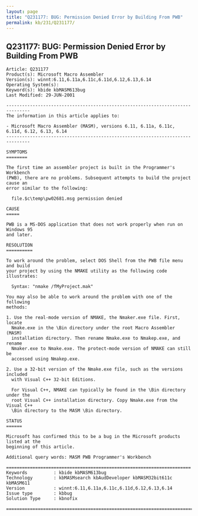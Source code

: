 ```yaml
---
layout: page
title: "Q231177: BUG: Permission Denied Error by Building From PWB"
permalink: kb/231/Q231177/
---
```


## Q231177: BUG: Permission Denied Error by Building From PWB

	Article: Q231177
	Product(s): Microsoft Macro Assembler
	Version(s): winnt:6.11,6.11a,6.11c,6.11d,6.12,6.13,6.14
	Operating System(s): 
	Keyword(s): kbide kbMASM613bug
	Last Modified: 29-JUN-2001
	
	-------------------------------------------------------------------------------
	The information in this article applies to:
	
	- Microsoft Macro Assembler (MASM), versions 6.11, 6.11a, 6.11c, 6.11d, 6.12, 6.13, 6.14 
	-------------------------------------------------------------------------------
	
	SYMPTOMS
	========
	
	The first time an assembler project is built in the Programmer's Workbench
	(PWB), there are no problems. Subsequent attempts to build the project cause an
	error similar to the following:
	
	  file.$c\temp\pw02681.msg permission denied
	
	CAUSE
	=====
	
	PWB is a MS-DOS application that does not work properly when run on Windows 95
	and later.
	
	RESOLUTION
	==========
	
	To work around the problem, select DOS Shell from the PWB file menu and build
	your project by using the NMAKE utility as the following code illustrates:
	
	  Syntax: "nmake /fMyProject.mak"
	
	You may also be able to work around the problem with one of the following
	methods:
	
	1. Use the real-mode version of NMAKE, the Nmaker.exe file. First, locate
	  Nmake.exe in the \Bin directory under the root Macro Assembler (MASM)
	  installation directory. Then rename Nmake.exe to Nmakep.exe, and rename
	  Nmaker.exe to Nmake.exe. The protect-mode version of NMAKE can still be
	  accessed using Nmakep.exe.
	
	2. Use a 32-bit version of the Nmake.exe file, such as the versions included
	  with Visual C++ 32-bit Editions.
	
	  For Visual C++, NMAKE can typically be found in the \Bin directory under the
	  root Visual C++ installation directory. Copy Nmake.exe from the Visual C++
	  \Bin directory to the MASM \Bin directory.
	
	STATUS
	======
	
	Microsoft has confirmed this to be a bug in the Microsoft products listed at the
	beginning of this article.
	
	Additional query words: MASM PWB Programmer's Workbench
	
	======================================================================
	Keywords          : kbide kbMASM613bug 
	Technology        : kbMASMsearch kbAudDeveloper kbMASM32bit611c kbMASM611
	Version           : winnt:6.11,6.11a,6.11c,6.11d,6.12,6.13,6.14
	Issue type        : kbbug
	Solution Type     : kbnofix
	
	=============================================================================
	
